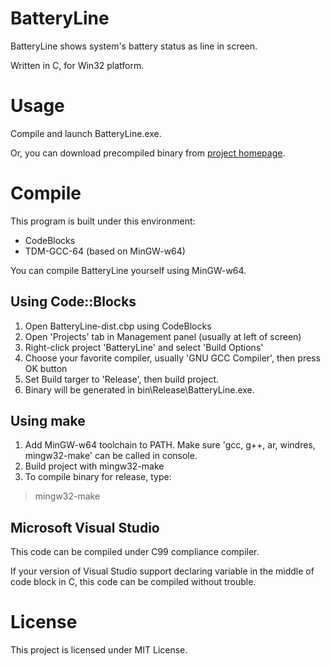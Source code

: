 # BatteryLine
BatteryLine shows system's battery status as line in screen.

Written in C, for Win32 platform.

# Usage
Compile and launch BatteryLine.exe.

Or, you can download precompiled binary from [project homepage](https://joveler.kr/project/batteryline.html).

# Compile
This program is built under this environment:
- CodeBlocks
- TDM-GCC-64 (based on MinGW-w64)

You can compile BatteryLine yourself using MinGW-w64.

## Using Code::Blocks
1. Open BatteryLine-dist.cbp using CodeBlocks
2. Open 'Projects' tab in Management panel (usually at left of screen)
3. Right-click project 'BatteryLine' and select 'Build Options'
4. Choose your favorite compiler, usually 'GNU GCC Compiler', then press OK button
5. Set Build targer to 'Release', then build project.
6. Binary will be generated in bin\Release\BatteryLine.exe.

## Using make
1. Add MinGW-w64 toolchain to PATH. Make sure 'gcc, g++, ar, windres, mingw32-make' can be called in console.
2. Build project with mingw32-make
3. To compile binary for release, type:
> mingw32-make

## Microsoft Visual Studio
This code can be compiled under C99 compliance compiler.

If your version of Visual Studio support declaring variable in the middle of code block in C, this code can be compiled without trouble.

# License
This project is licensed under MIT License.

